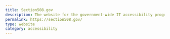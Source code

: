 ```yaml
---
title: Section508.gov
description: The website for the government-wide IT accessibility program. Get resources and guidance on how to build accessible information technology.
permalink: https://section508.gov/
type: website
category: accessibility
---
```

